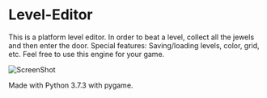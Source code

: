 # Level-Editor

This is a platform level editor. In order to beat a level, collect all the jewels and then enter the door.
Special features: Saving/loading levels, color, grid, etc.
Feel free to use this engine for your game.

![ScreenShot](../Docs/InfoScreen.png)

Made with Python 3.7.3 with pygame.
